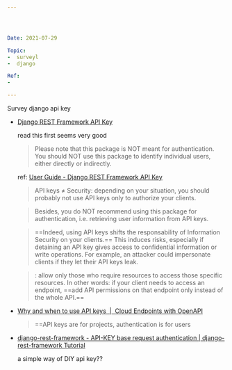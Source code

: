 ```yaml
---




Date: 2021-07-29

Topic:
-  surveyl
-  django

Ref:
-

---
```





Survey django api key

* [Django REST Framework API Key](https://florimondmanca.github.io/djangorestframework-api-key/)

	read this first seems very good
	
	> Please note that this package is NOT meant for authentication. You should NOT use this package to identify individual users, either directly or indirectly.

	ref: [User Guide - Django REST Framework API Key](https://florimondmanca.github.io/djangorestframework-api-key/guide/)
	
	> API keys ≠ Security: depending on your situation, you should probably not use API keys only to authorize your clients.

	> Besides, you do NOT recommend using this package for authentication, i.e. retrieving user information from API keys.

	> ==Indeed, using API keys shifts the responsability of Information Security on your clients.== This induces risks, especially if detaining an API key gives access to confidential information or write operations. For example, an attacker could impersonate clients if they let their API keys leak.

	> : allow only those who require resources to access those specific resources. In other words: if your client needs to access an endpoint, ==add API permissions on that endpoint only instead of the whole API.==

* [Why and when to use API keys  |  Cloud Endpoints with OpenAPI](https://cloud.google.com/endpoints/docs/openapi/when-why-api-key#top_of_page)

	> ==API keys are for projects, authentication is for users

* [django-rest-framework - API-KEY base request authentication | django-rest-framework Tutorial](https://riptutorial.com/django-rest-framework/example/30993/api-key-base-request-authentication)

	a simple way of DIY api key??
	


